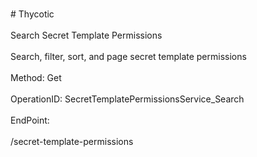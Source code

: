 <br>#     Thycotic</br>
<br>Search Secret Template Permissions</br>
<br>Search, filter, sort, and page secret template permissions</br>
<br>Method: Get</br>
<br>OperationID: SecretTemplatePermissionsService_Search</br>
<br>EndPoint:</br>
<br>/secret-template-permissions</br>
